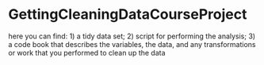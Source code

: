 # GettingCleaningDataCourseProject
here you can find: 1) a tidy data set; 2) script for performing the analysis; 3) a code book that describes the variables, the data, and any transformations or work that you performed to clean up the data
